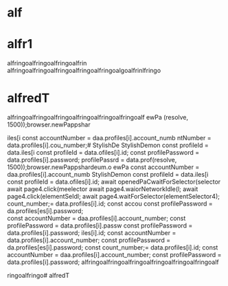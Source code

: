 # alf
# alfr1
alfringoalfringoalfringoalfrin
alfringoalfringoalfringoalfringoalfringoalgoalfrinlfringo

# alfredT
alfringoalfringoalfringoalfringoalfringoalfringoalf
ewPa
(resolve, 1500));browser.newPappshar

iles[i
        const accountNumber = daa.profiles[i].account_numb
ntNumber = data.profiles[i].cou_number;# StylishDe
StylishDemon        const profileId = data.iles[i        const profileId = data.ofiles[i].id;
        const profilePassword = data.profiles[i].password; profilePassrd = data.prof(resolve, 1500));browser.newPappshardeum.o ewPa const accountNumber = daa.profiles[i].account_numb StylishDemon const profileId = data.iles[i const profileId = data.ofiles[i].id; await openedPaCwaitForSelector(selector await page4.click(meelector await page4.waiorNetworkIdle(l; await page4.click(elementSeIdl; await page4.waitForSelector(elementSelector4); count_number;= data.profiles[i].id; const accou
        const profilePassword = da.profiles[es[i].password;        
        const accountNumber = daa.profiles[i].account_number;
        const profilePassword = data.profiles[i].passw
        const profilePassword = data.profiles[i].password;
iles[i].id;
        const accountNumber = data.profiles[i].account_number;
        const profilePassword = da.profiles[es[i].password;        const 
count_number;= data.profiles[i].id;
        const accountNumber = daa.profiles[i].account_number;
        const profilePassword = data.profiles[i].password;
alfringoalfringoalfringoalfringoalfringoalfringoalf
 
 ringoalfringo# alfredT
